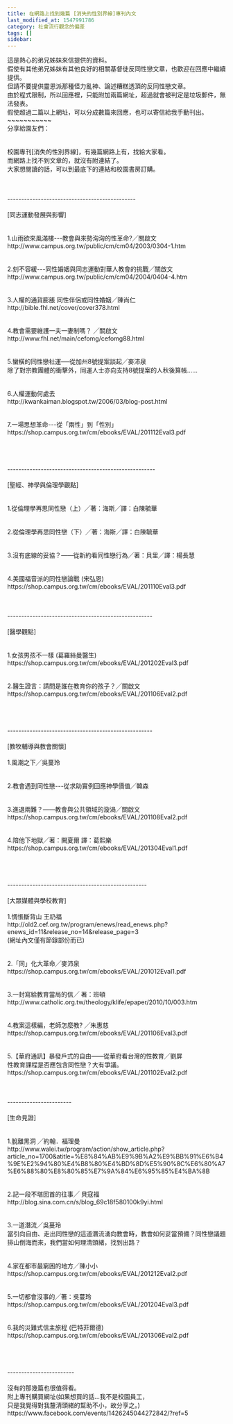 ```yaml
---
title: 在網路上找到幾篇 [消失的性別界線]專刊內文
last_modified_at: 1547991786
category: 社會流行觀念的偏差
tags: []
sidebar: 
---
```


<p>這是熱心的弟兄姊妹來信提供的資料。<br/>假使有其他弟兄姊妹有其他良好的相關基督徒反同性戀文章，也歡迎在回應中繼續提供。<br/>但請不要提供靈恩派那種怪力亂神、論述糟糕透頂的反同性戀文章。<br/>由於程式限制，所以回應裡，只能附加兩篇網址，超過就會被判定是垃圾郵件，無法發表。<br/>假使超過二篇以上網址，可以分成數篇來回應，也可以寄信給我手動刊出。<br/><!--more-->~~~~~~~~~~~<br/>分享給園友們：<br/><br/><br/>校園專刊[消失的性別界線]，有幾篇網路上有，找給大家看。<br/>而網路上找不到文章的，就沒有附連結了。<br/>大家想閱讀的話，可以到最底下的連結和校園書房訂購。<br/><br/><br/><br/>----------------------------------------------<br/><br/>[同志運動發展與影響]<br/><br/><br/>1.山雨欲來風滿樓---教會與來勢洶洶的性革命?╱關啟文<br/>http://www.campus.org.tw/public/cm/cm04/2003/0304-1.htm<br/><br/><br/>2.刻不容緩---同性婚姻與同志運動對華人教會的挑戰╱關啟文<br/>http://www.campus.org.tw/public/cm/cm04/2004/0404-4.htm<br/><br/><br/>3.人權的通貨膨脹   同性伴侶或同性婚姻╱陳尚仁<br/>http://bible.fhl.net/cover/cover378.html<br/><br/><br/>4.教會需要維護一夫一妻制嗎？ ╱關啟文<br/>http://www.fhl.net/main/cefomg/cefomg88.html<br/><br/><br/>5.蠻橫的同性戀社運──從加州8號提案談起╱麥沛泉 <br/>除了對宗教團體的衝擊外，同運人士亦向支持8號提案的人秋後算帳…… <br/><br/><br/>6.人權運動何處去<br/>http://kwankaiman.blogspot.tw/2006/03/blog-post.html<br/><br/><br/>7.一場思想革命---從「兩性」到「性別」<br/>https://shop.campus.org.tw/cm/ebooks/EVAL/201112Eval3.pdf<br/><br/><br/><br/><br/>-----------------------------------------------------<br/><br/>[聖經、神學與倫理學觀點]<br/><br/><br/>1.從倫理學再思同性戀（上）╱著：海斯╱譯：白陳毓華<br/><br/><br/>2.從倫理學再思同性戀（下）╱著：海斯╱譯：白陳毓華<br/><br/><br/>3.沒有底線的妥協？——從新約看同性戀行為╱著：貝里╱譯：楊長慧<br/><br/><br/>4.美國福音派的同性戀論戰  (宋弘恩)<br/>https://shop.campus.org.tw/cm/ebooks/EVAL/201110Eval3.pdf<br/><br/><br/><br/>----------------------------------------------------<br/><br/>[醫學觀點]<br/><br/><br/>1.女孩男孩不一樣   (葛羅絲曼醫生)<br/>https://shop.campus.org.tw/cm/ebooks/EVAL/201202Eval3.pdf<br/><br/><br/>2.醫生證言：請問是誰在教育你的孩子？╱關啟文<br/>https://shop.campus.org.tw/cm/ebooks/EVAL/201106Eval2.pdf<br/><br/><br/><br/><br/>----------------------------------------------------<br/><br/>[教牧輔導與教會關懷]<br/><br/>1.風潮之下╱吳蔓玲<br/><br/><br/>2.教會遇到同性戀---從求助實例回應神學價值╱韓森<br/><br/><br/>3.進退兩難？——教會與公共領域的漩渦╱關啟文 <br/>https://shop.campus.org.tw/cm/ebooks/EVAL/201108Eval2.pdf<br/><br/><br/>4.陪他下地獄╱著：闕夏爾  譯：葛熙樂<br/>https://shop.campus.org.tw/cm/ebooks/EVAL/201304Eval1.pdf<br/><br/><br/><br/><br/>--------------------------------------------------<br/><br/>[大眾媒體與學校教育]<br/><br/>1.惆悵斷背山  王礽福<br/>http://old2.cef.org.tw/program/enews/read_enews.php?enews_id=11&amp;release_no=14&amp;release_page=3<br/>(網址內文僅有節錄部份而已)<br/><br/><br/>2.「同」化大革命╱麥沛泉 <br/>https://shop.campus.org.tw/cm/ebooks/EVAL/201012Eval1.pdf<br/><br/><br/>3.一封寫給教育當局的信╱ 著：班頓<br/>http://www.catholic.org.tw/theology/klife/epaper/2010/10/003.htm<br/><br/><br/>4.教案這樣編，老師怎麼教? ╱朱惠慈<br/>https://shop.campus.org.tw/cm/ebooks/EVAL/201106Eval3.pdf<br/><br/><br/>5.【華府通訊】暴發戶式的自由——從華府看台灣的性教育╱劉屏 <br/>性教育課程是否應包含同性戀？大有爭議。<br/>https://shop.campus.org.tw/cm/ebooks/EVAL/201102Eval2.pdf<br/><br/><br/><br/>-----------------------<br/><br/>[生命見證]<br/><br/><br/>1.脫離黑洞  ╱約翰．福理曼<br/>http://www.walei.tw/program/action/show_article.php?article_no=1700&amp;atitle=%E8%84%AB%E9%9B%A2%E9%BB%91%E6%B4%9E%E2%94%80%E4%B8%80%E4%BD%8D%E5%90%8C%E6%80%A7%E6%88%80%E8%80%85%E7%9A%84%E6%95%85%E4%BA%8B<br/><br/><br/>2.記一段不堪回首的往事╱ 貝寇福<br/>http://blog.sina.com.cn/s/blog_69c18f580100k9yi.html<br/><br/><br/>3.一道潛流╱吳蔓玲 <br/>當引向自由、走出同性戀的這道潛流湧向教會時，教會如何妥當預備？同性戀議題排山倒海而來，我們當如何理清頭緒，找到出路？ <br/><br/><br/>4.家在都市最窮困的地方╱陳小小 <br/>https://shop.campus.org.tw/cm/ebooks/EVAL/201212Eval2.pdf<br/><br/><br/>5.一切都會沒事的╱著：吳蔓玲 <br/>https://shop.campus.org.tw/cm/ebooks/EVAL/201204Eval3.pdf<br/><br/><br/>6.我的災難式信主旅程  (巴特菲爾德)<br/>https://shop.campus.org.tw/cm/ebooks/EVAL/201306Eval2.pdf<br/><br/><br/><br/><br/>------------------------<br/><br/>沒有的那幾篇也很值得看。<br/>附上專刊購買網址(如果想買的話...我不是校園員工，<br/>只是我覺得對我釐清頭緒的幫助不小，故分享之。)<br/>https://www.facebook.com/events/1426245044272842/?ref=5<br/><br/><br/><br/><br/><br/>
</p>